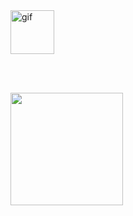 <img src="https://github.com/images/mona-whisper.gif" alt="gif" width="70" height="70">

<br><br>

<div>
<a href="https://github.com/gabrewski">
<img loading="lazy" height="180em" src="https://github-readme-stats.vercel.app/api/top-langs/?username=gabrewski&layout=compact&langs_count=7&theme=dracula"/>
</div>
